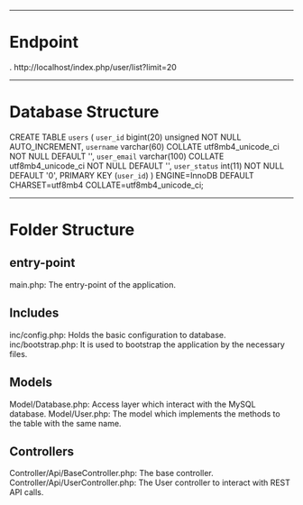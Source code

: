 -----------------------------------------------------------------------------------------
# Endpoint
. http://localhost/index.php/user/list?limit=20

-----------------------------------------------------------------------------------------
# Database Structure
CREATE TABLE `users` (
  `user_id` bigint(20) unsigned NOT NULL AUTO_INCREMENT,
  `username` varchar(60) COLLATE utf8mb4_unicode_ci NOT NULL DEFAULT '',
  `user_email` varchar(100) COLLATE utf8mb4_unicode_ci NOT NULL DEFAULT '',
  `user_status` int(11) NOT NULL DEFAULT '0',
  PRIMARY KEY (`user_id`)
) ENGINE=InnoDB DEFAULT CHARSET=utf8mb4 COLLATE=utf8mb4_unicode_ci;

-----------------------------------------------------------------------------------------
# Folder Structure
## entry-point
main.php: The entry-point of the application.

## Includes
inc/config.php: Holds the basic configuration to database.
inc/bootstrap.php: It is used to bootstrap the application by the necessary files.

## Models
Model/Database.php: Access layer which interact with the MySQL database.
Model/User.php: The model which implements the methods to the table with the same name.

## Controllers
Controller/Api/BaseController.php: The base controller.
Controller/Api/UserController.php: The User controller to interact with REST API calls.